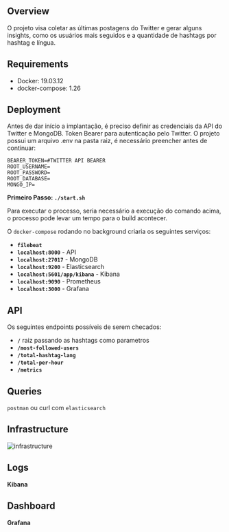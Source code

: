## Overview
O projeto visa coletar as últimas postagens do Twitter e gerar alguns
insights, como os usuários mais seguidos e a quantidade de hashtags por hashtag e
língua.

## Requirements 

* Docker: 19.03.12
* docker-compose: 1.26

## Deployment

Antes de dar início a implantação, é preciso definir as credenciais da API do Twitter e MongoDB.
Token Bearer para autenticação pelo Twitter. O projeto possui um arquivo .env na pasta raiz, é necessário preencher antes de continuar:

```
BEARER_TOKEN=#TWITTER API BEARER
ROOT_USERNAME=
ROOT_PASSWORD=
ROOT_DATABASE=
MONGO_IP=
```


**Primeiro Passo: `./start.sh`**

Para executar o processo, seria necessário a execução do comando acima, o processo pode levar um tempo para o build acontecer.


O `docker-compose` rodando no background criaria os seguintes serviços:

* **`filebeat`** 
* **`localhost:8000`** - API
* **`localhost:27017`** - MongoDB
* **`localhost:9200`** - Elasticsearch
* **`localhost:5601/app/kibana`** - Kibana
* **`localhost:9090`** - Prometheus
* **`localhost:3000`** - Grafana


## API

Os seguintes endpoints possíveis de serem checados:

* **`/`** raiz passando as hashtags como parametros
* **`/most-followed-users`** 
* **`/total-hashtag-lang`** 
* **`/total-per-hour`** 
* **`/metrics`** 

## Queries

`postman` ou curl com `elasticsearch`

## Infrastructure

![infrastructure](https://github.com/sre-case/infra_design/infra_design.png)


## Logs
**Kibana**

## Dashboard 
**Grafana**
